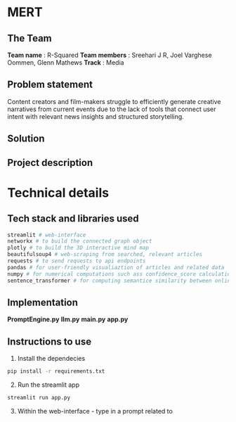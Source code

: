 # MERT

## The Team
**Team name** : R-Squared
**Team members** : Sreehari J R, Joel Varghese Oommen, Glenn Mathews
**Track** : Media

## Problem statement
Content creators and film-makers struggle to efficiently generate creative narratives from current events due to the lack of tools that connect user intent with relevant news insights and structured storytelling.

## Solution

## Project description

# Technical details
## Tech stack and libraries used
```bash
streamlit # web-interface
networkx # to build the connected graph object
plotly # to build the 3D interactive mind map
beautifulsoup4 # web-scraping from searched, relevant articles
requests # to send requests to api endpoints
pandas # for user-friendly visualiaztion of articles and related data
numpy # for numerical computations such ass confidence_score calculation for each article data
sentence_transformer # for computing semantice similarity between online articles
```

## Implementation
**PromptEngine.py**
**llm.py**
**main.py**
**app.py**

## Instructions to use
1. Install the dependecies
```bash
pip install -r requirements.txt
```
2. Run the streamlit app
```bash
streamlit run app.py
```
3. Within the web-interface - type in a prompt related to